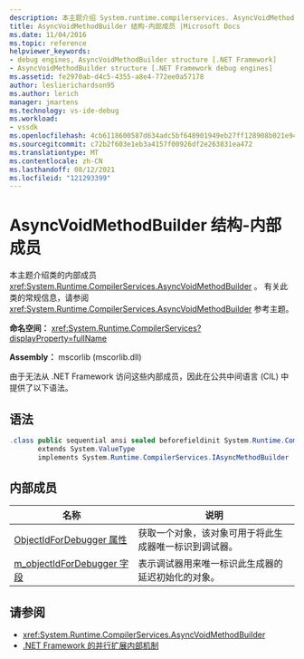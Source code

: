 ```yaml
---
description: 本主题介绍 System.runtime.compilerservices. AsyncVoidMethodBuilder 类的内部成员。
title: AsyncVoidMethodBuilder 结构-内部成员 |Microsoft Docs
ms.date: 11/04/2016
ms.topic: reference
helpviewer_keywords:
- debug engines, AsyncVoidMethodBuilder structure [.NET Framework]
- AsyncVoidMethodBuilder structure [.NET Framework debug engines]
ms.assetid: fe2970ab-d4c5-4355-a8e4-772ee0a57178
author: leslierichardson95
ms.author: lerich
manager: jmartens
ms.technology: vs-ide-debug
ms.workload:
- vssdk
ms.openlocfilehash: 4cb6118600587d634adc5bf648901949eb27ff128908b021e94a62b956eaae6f
ms.sourcegitcommit: c72b2f603e1eb3a4157f00926df2e263831ea472
ms.translationtype: MT
ms.contentlocale: zh-CN
ms.lasthandoff: 08/12/2021
ms.locfileid: "121293399"
---
```

# <a name="asyncvoidmethodbuilder-structure---internal-members"></a>AsyncVoidMethodBuilder 结构-内部成员
本主题介绍类的内部成员 <xref:System.Runtime.CompilerServices.AsyncVoidMethodBuilder> 。 有关此类的常规信息，请参阅 <xref:System.Runtime.CompilerServices.AsyncVoidMethodBuilder> 参考主题。

 **命名空间：** <xref:System.Runtime.CompilerServices?displayProperty=fullName>

 **Assembly：** mscorlib (mscorlib.dll) 

 由于无法从 .NET Framework 访问这些内部成员，因此在公共中间语言 (CIL) 中提供了以下语法。

## <a name="syntax"></a>语法

```csharp
.class public sequential ansi sealed beforefieldinit System.Runtime.CompilerServices.AsyncVoidMethodBuilder
       extends System.ValueType
       implements System.Runtime.CompilerServices.IAsyncMethodBuilder
```

## <a name="internal-members"></a>内部成员

|名称|说明|
|----------|-----------------|
|[ObjectIdForDebugger 属性](../../extensibility/debugger/asyncvoidmethodbuilder-objectidfordebugger-property.md)|获取一个对象，该对象可用于将此生成器唯一标识到调试器。|
|[m_objectIdForDebugger 字段](../../extensibility/debugger/asyncvoidmethodbuilder-m-objectidfordebugger-field.md)|表示调试器用来唯一标识此生成器的延迟初始化的对象。|

## <a name="see-also"></a>请参阅
- <xref:System.Runtime.CompilerServices.AsyncVoidMethodBuilder>
- [.NET Framework 的并行扩展内部机制](../../extensibility/debugger/parallel-extension-internals-for-the-dotnet-framework.md)

